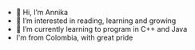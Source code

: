 - 👋 Hi, I’m Annika
- 👀 I’m interested in reading, learning and growing
- 🌱 I’m currently learning to program in C++ and Java
- I'm from Colombia, with great pride

<!---
AnniCarl20/AnniCarl20 is a ✨ special ✨ repository because its `README.md` (this file) appears on your GitHub profile.
You can click the Preview link to take a look at your changes.
--->

